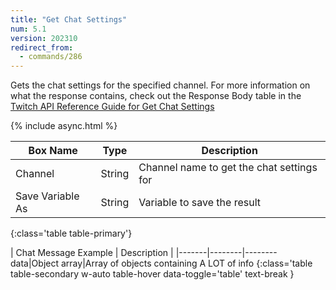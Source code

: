 ```yaml
---
title: "Get Chat Settings"
num: 5.1
version: 202310
redirect_from:
  - commands/286
---
```


Gets the chat settings for the specified channel.
For more information on what the response contains, check out the Response Body table in the [Twitch API Reference Guide for Get Chat Settings](https://dev.twitch.tv/docs/api/reference/#get-chat-settings)

{% include async.html %}

| Box Name | Type | Description | 
|-------|--------|--------
Channel|String|Channel name to get the chat settings for
Save Variable As|String|Variable to save the result
{:class='table table-primary'}

| Chat Message Example | Description |
|-------|--------|--------
data|Object array|Array of objects containing A LOT of info
{:class='table table-secondary w-auto table-hover data-toggle='table' text-break }